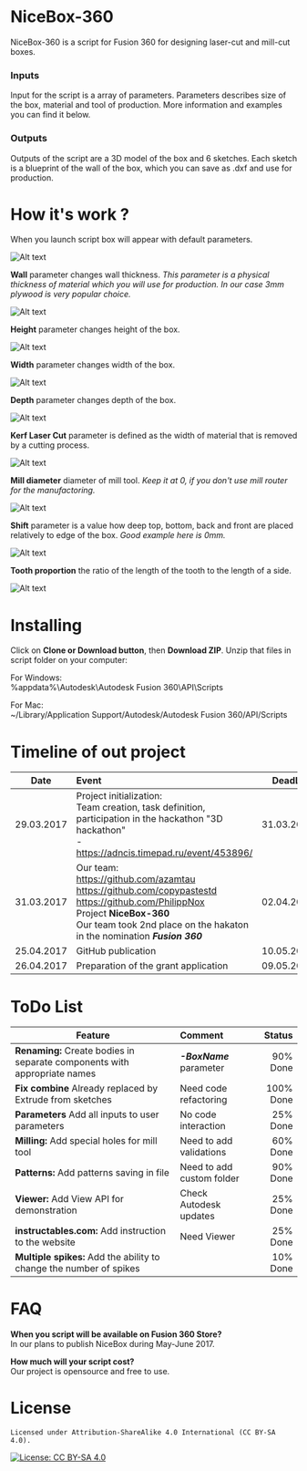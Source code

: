 # NiceBox-360
NiceBox-360 is a script for Fusion 360 for designing laser-cut and mill-cut boxes.

### Inputs 
Input for the script is a array of parameters. Parameters describes size of the box, material and tool of production. More information and examples you can find it below. 

### Outputs
Outputs of the script are a 3D model of the box and 6 sketches. Each sketch is a blueprint of the wall of the box, which you can save as .dxf and use for production.

# How it's work ?
When you launch script box will appear with default parameters.

![Alt text](/resources/Images/Origin.jpg?raw=true "Original")

**Wall** parameter changes wall thickness. 
_This parameter is a physical thickness of material which you will use for production. In our case 3mm plywood is very popular choice._

![Alt text](/resources/Images/Wall.jpg?raw=true "Wall")

**Height** parameter changes height of the box.

![Alt text](/resources/Images/Height.jpg?raw=true "Height")

**Width** parameter changes width of the box.

![Alt text](/resources/Images/Width.jpg?raw=true "Width")

**Depth** parameter changes depth of the box.

![Alt text](/resources/Images/Depth.jpg?raw=true "Depth")

**Kerf Laser Cut** parameter is defined as the width of material that is removed by a cutting process.

![Alt text](/resources/Images/Kerf.jpg?raw=true "Shift")

**Mill diameter** diameter of mill tool.
_Keep it at 0, if you don't use mill router for the manufactoring._

![Alt text](/resources/Images/Mill.jpg?raw=true "Shift")

**Shift** parameter is a value how deep top, bottom, back and front are placed relatively to edge of the box.
_Good example here is 0mm._

![Alt text](/resources/Images/Shift.jpg?raw=true "Shift")

**Tooth proportion** the ratio of the length of the tooth to the length of a side.

![Alt text](/resources/Images/Tooth.jpg?raw=true "Shift")

# Installing
Click on **Clone or Download button**, then **Download ZIP**. Unzip that files in script folder on your computer:

For Windows:    
%appdata%\Autodesk\Autodesk Fusion 360\API\Scripts

For Mac:    
~/Library/Application Support/Autodesk/Autodesk Fusion 360/API/Scripts

# Timeline of out project
| Date          | Event                                                                                    | DeadLine    |
| ------------- |:-----------------------------------------------------------------------------------------| -----------:|
| 29.03.2017    | Project initialization: <br> Team creation, task definition, participation in the hackathon "3D hackathon" <br> - https://adncis.timepad.ru/event/453896/                                                                    | 31.03.2017  |
| 31.03.2017    | Our team: <br> https://github.com/azamtau  <br> https://github.com/copypastestd  <br> https://github.com/PhilippNox <br> Project **NiceBox-360** <br> Our team took 2nd place on the hakaton in the nomination **_Fusion 360_**| 02.04.2017  |
| 25.04.2017    | GitHub publication                                                                       | 10.05.2017  |
| 26.04.2017    | Preparation of the grant application                                                     | 09.05.2017  |

# ToDo List
| Feature                                                                   | Comment                      |   Status    |
| ------------------------------------------------------------------------- |:-----------------------------| -----------:|
| **Renaming:** Create bodies in separate components with appropriate names | **_-BoxName_** parameter     | 90%  Done   |
| **Fix combine** Already replaced by Extrude from sketches                 | Need code refactoring        | 100% Done   |
| **Parameters** Add all inputs to user parameters                          | No code interaction          | 25%  Done   |
| **Milling:**  Add special holes for mill tool                             | Need to add validations      | 60%  Done   |
| **Patterns:**  Add patterns saving in file                                | Need to add custom folder    | 90%  Done   |
| **Viewer:**  Add View API for demonstration                               | Check Autodesk updates       | 25%  Done   |
| **instructables.com:**  Add instruction to the website                    | Need Viewer                  | 25%  Done   |
| **Multiple spikes:**  Add the ability to change the number of spikes      |                              | 10%  Done   |



# FAQ
**When you script will be available on Fusion 360 Store?**<br>
In our plans to publish NiceBox during May-June 2017.

**How much will your script cost?**<br>
Our project is opensource and free to use.

# License

    Licensed under Attribution-ShareAlike 4.0 International (CC BY-SA 4.0). 

[![License: CC BY-SA 4.0](https://licensebuttons.net/l/by-sa/4.0/80x15.png)](http://creativecommons.org/licenses/by-sa/4.0/)

